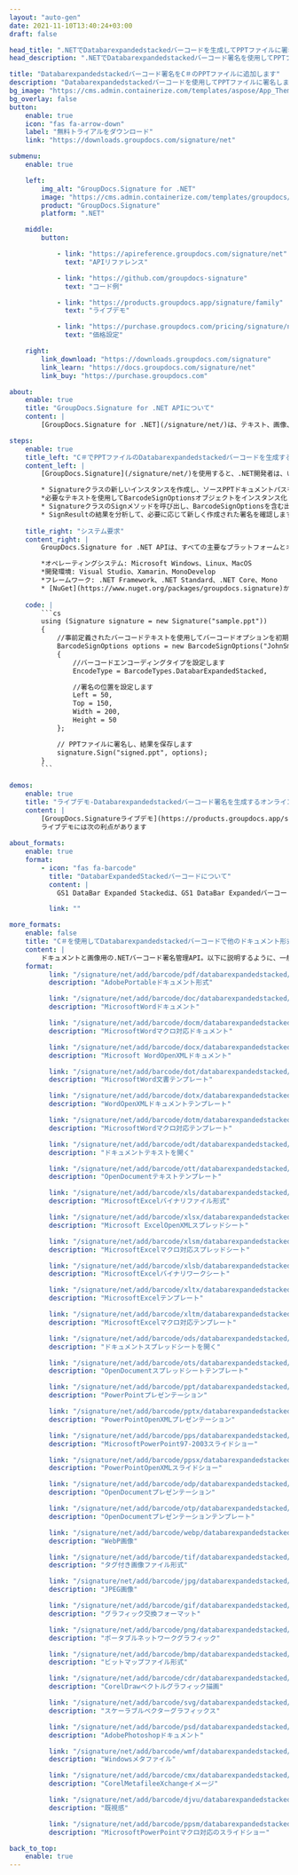 ```yaml
---
layout: "auto-gen"
date: 2021-11-10T13:40:24+03:00
draft: false

head_title: ".NETでDatabarexpandedstackedバーコードを生成してPPTファイルに署名する|署名文書"
head_description: ".NETでDatabarexpandedstackedバーコード署名を使用してPPTファイルに署名する-人気のあるビジネスドキュメントや画像ファイル形式にバーコードを追加する."

title: "Databarexpandedstackedバーコード署名をC＃のPPTファイルに追加します"
description: "Databarexpandedstackedバーコードを使用してPPTファイルに署名します。署名プロパティを操作し、ニーズに合ったドキュメント内で高度な署名オプションを設定します."
bg_image: "https://cms.admin.containerize.com/templates/aspose/App_Themes/V3/images/bg/header1.png"
bg_overlay: false
button:
    enable: true
    icon: "fas fa-arrow-down"
    label: "無料トライアルをダウンロード"
    link: "https://downloads.groupdocs.com/signature/net"

submenu:
    enable: true

    left:
        img_alt: "GroupDocs.Signature for .NET"
        image: "https://cms.admin.containerize.com/templates/groupdocs/images/product-logos/90x90-noborder/groupdocs-signature-net.png"
        product: "GroupDocs.Signature"
        platform: ".NET"

    middle:
        button:

            - link: "https://apireference.groupdocs.com/signature/net"
              text: "APIリファレンス"

            - link: "https://github.com/groupdocs-signature"
              text: "コード例"

            - link: "https://products.groupdocs.app/signature/family"
              text: "ライブデモ"

            - link: "https://purchase.groupdocs.com/pricing/signature/net"
              text: "価格設定"

    right:
        link_download: "https://downloads.groupdocs.com/signature"
        link_learn: "https://docs.groupdocs.com/signature/net"
        link_buy: "https://purchase.groupdocs.com"

about:
    enable: true
    title: "GroupDocs.Signature for .NET APIについて"
    content: |
        [GroupDocs.Signature for .NET](/signature/net/)は、テキスト、画像、バーコード、スタンプ、フォームフィールド、QRコード、メタデータなどのさまざまな署名タイプを使用してデジタルドキュメントに電子署名するネイティブ.NETAPIです。ユーザーは、PDF、Microsoft Word、Excelワークシート、PowerPointプレゼンテーション、Adobe Photoshop、メタファイル、および画像ファイル形式内のデジタル署名を追加、編集、検証、削除、および検索でき、必要に応じて署名プロパティをカスタマイズするための追加サポートがあります。

steps:
    enable: true
    title_left: "C＃でPPTファイルのDatabarexpandedstackedバーコードを生成する方法"
    content_left: |
        [GroupDocs.Signature](/signature/net/)を使用すると、.NET開発者は、いくつかの簡単な手順を実行することで、アプリケーション内のPPTファイルにDatabarexpandedstackedバーコードを簡単に追加できます。

        * Signatureクラスの新しいインスタンスを作成し、ソースPPTドキュメントパスをコンストラクターパラメーターとして渡します。
        *必要なテキストを使用してBarcodeSignOptionsオブジェクトをインスタンス化し、EncodeTypeプロパティをDatabarExpandedStackedに設定します。
        * SignatureクラスのSignメソッドを呼び出し、BarcodeSignOptionsを含む出力PPTファイル名を渡します。
        * SignResultの結果を分析して、必要に応じて新しく作成された署名を確認します。
        
    title_right: "システム要求"
    content_right: |
        GroupDocs.Signature for .NET APIは、すべての主要なプラットフォームとオペレーティングシステムでサポートされています。以下のコードを実行する前に、システムに次の前提条件がインストールされていることを確認してください。

        *オペレーティングシステム: Microsoft Windows、Linux、MacOS
        *開発環境: Visual Studio、Xamarin、MonoDevelop
        *フレームワーク: .NET Framework、.NET Standard、.NET Core、Mono
        * [NuGet](https://www.nuget.org/packages/groupdocs.signature)からGroupDocs.Signaturefor.NETの最新バージョンをダウンロードします
        
    code: |
        ```cs
        using (Signature signature = new Signature("sample.ppt"))
        {
            //事前定義されたバーコードテキストを使用してバーコードオプションを初期化します
            BarcodeSignOptions options = new BarcodeSignOptions("JohnSmith")
            {
                //バーコードエンコーディングタイプを設定します
                EncodeType = BarcodeTypes.DatabarExpandedStacked,

                //署名の位置を設定します
                Left = 50,
                Top = 150,
                Width = 200,
                Height = 50
            };

            // PPTファイルに署名し、結果を保存します 
            signature.Sign("signed.ppt", options);
        }
        ```
        
demos:
    enable: true
    title: "ライブデモ-Databarexpandedstackedバーコード署名を生成するオンラインアプリ"
    content: |
        [GroupDocs.Signatureライブデモ](https://products.groupdocs.app/signature/family)サイトにアクセスして、DatabarexpandedstackedバーコードをPPTファイルに今すぐ追加してください。  
        ライブデモには次の利点があります
        
about_formats:
    enable: true
    format:
        - icon: "fas fa-barcode"
          title: "DatabarExpandedStackedバーコードについて"
          content: |
            GS1 DataBar Expanded Stackedは、GS1 DataBar Expandedバーコードであり、複数の行に分割され、その間に区切りパターンがあります。

          link: ""

more_formats:
    enable: false
    title: "C＃を使用してDatabarexpandedstackedバーコードで他のドキュメント形式に署名する"
    content: |
        ドキュメントと画像用の.NETバーコード署名管理API。以下に説明するように、一般的なファイル形式のいくつかにバーコード署名を追加します。
    format: 
          link: "/signature/net/add/barcode/pdf/databarexpandedstacked/"
          description: "AdobePortableドキュメント形式"

          link: "/signature/net/add/barcode/doc/databarexpandedstacked/"
          description: "MicrosoftWordドキュメント"

          link: "/signature/net/add/barcode/docm/databarexpandedstacked/"
          description: "MicrosoftWordマクロ対応ドキュメント"

          link: "/signature/net/add/barcode/docx/databarexpandedstacked/"
          description: "Microsoft WordOpenXMLドキュメント"

          link: "/signature/net/add/barcode/dot/databarexpandedstacked/"
          description: "MicrosoftWord文書テンプレート"

          link: "/signature/net/add/barcode/dotx/databarexpandedstacked/"
          description: "WordOpenXMLドキュメントテンプレート"

          link: "/signature/net/add/barcode/dotm/databarexpandedstacked/"
          description: "MicrosoftWordマクロ対応テンプレート"       

          link: "/signature/net/add/barcode/odt/databarexpandedstacked/"
          description: "ドキュメントテキストを開く"

          link: "/signature/net/add/barcode/ott/databarexpandedstacked/"
          description: "OpenDocumentテキストテンプレート"

          link: "/signature/net/add/barcode/xls/databarexpandedstacked/"
          description: "MicrosoftExcelバイナリファイル形式"

          link: "/signature/net/add/barcode/xlsx/databarexpandedstacked/"
          description: "Microsoft ExcelOpenXMLスプレッドシート"

          link: "/signature/net/add/barcode/xlsm/databarexpandedstacked/"
          description: "MicrosoftExcelマクロ対応スプレッドシート"

          link: "/signature/net/add/barcode/xlsb/databarexpandedstacked/"
          description: "MicrosoftExcelバイナリワークシート"

          link: "/signature/net/add/barcode/xltx/databarexpandedstacked/"
          description: "MicrosoftExcelテンプレート"

          link: "/signature/net/add/barcode/xltm/databarexpandedstacked/"
          description: "MicrosoftExcelマクロ対応テンプレート"

          link: "/signature/net/add/barcode/ods/databarexpandedstacked/"
          description: "ドキュメントスプレッドシートを開く"

          link: "/signature/net/add/barcode/ots/databarexpandedstacked/"
          description: "OpenDocumentスプレッドシートテンプレート"

          link: "/signature/net/add/barcode/ppt/databarexpandedstacked/"
          description: "PowerPointプレゼンテーション"

          link: "/signature/net/add/barcode/pptx/databarexpandedstacked/"
          description: "PowerPointOpenXMLプレゼンテーション"

          link: "/signature/net/add/barcode/pps/databarexpandedstacked/"
          description: "MicrosoftPowerPoint97-2003スライドショー"

          link: "/signature/net/add/barcode/ppsx/databarexpandedstacked/"
          description: "PowerPointOpenXMLスライドショー"                              

          link: "/signature/net/add/barcode/odp/databarexpandedstacked/"
          description: "OpenDocumentプレゼンテーション"

          link: "/signature/net/add/barcode/otp/databarexpandedstacked/"
          description: "OpenDocumentプレゼンテーションテンプレート"

          link: "/signature/net/add/barcode/webp/databarexpandedstacked/"
          description: "WebP画像"

          link: "/signature/net/add/barcode/tif/databarexpandedstacked/"
          description: "タグ付き画像ファイル形式"

          link: "/signature/net/add/barcode/jpg/databarexpandedstacked/"
          description: "JPEG画像"

          link: "/signature/net/add/barcode/gif/databarexpandedstacked/"
          description: "グラフィック交換フォーマット"

          link: "/signature/net/add/barcode/png/databarexpandedstacked/"
          description: "ポータブルネットワークグラフィック"

          link: "/signature/net/add/barcode/bmp/databarexpandedstacked/"
          description: "ビットマップファイル形式"

          link: "/signature/net/add/barcode/cdr/databarexpandedstacked/"
          description: "CorelDrawベクトルグラフィック描画"

          link: "/signature/net/add/barcode/svg/databarexpandedstacked/"
          description: "スケーラブルベクターグラフィックス"

          link: "/signature/net/add/barcode/psd/databarexpandedstacked/"
          description: "AdobePhotoshopドキュメント"

          link: "/signature/net/add/barcode/wmf/databarexpandedstacked/"
          description: "Windowsメタファイル"        

          link: "/signature/net/add/barcode/cmx/databarexpandedstacked/"
          description: "CorelMetafileeXchangeイメージ"

          link: "/signature/net/add/barcode/djvu/databarexpandedstacked/"
          description: "既視感"

          link: "/signature/net/add/barcode/ppsm/databarexpandedstacked/"
          description: "MicrosoftPowerPointマクロ対応のスライドショー"

back_to_top:
    enable: true
---
```

